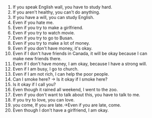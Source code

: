 1. If you speak English wall, you have to study hard.
2. If you aren't healthy, you can't do anything.
3. If you have a will, you can study English.
4. Even if you hate me.
5. Even if you try to make a girlfriend.
6. Even if you try to watch movie.
7. Even if you try to go to Busan.
8. Even if you try to make a lot of money.
9. Even if you don't have money, it's okay.
10. Even if I don't have friends in Canada, it will be okay because I can make new friends there.
11. Even if I don't have money, I am okay, because I have a strong will.
12. Even if I am busy, I go to church.
13. Even if I am not rich, I can help the poor people.
14. Can I smoke here? -> Is it okay if I smoke here?
15. Is it okay if I call you?
16. Even though it rained all weekend, I went to the zoo.
17. Even if you don't want to talk about this, you have to talk to me.
18. If you try to love, you can love.
19. you come, If you are late.->Even if you are late, come.
19. Even though I don't have a girlfriend, I am okay.

